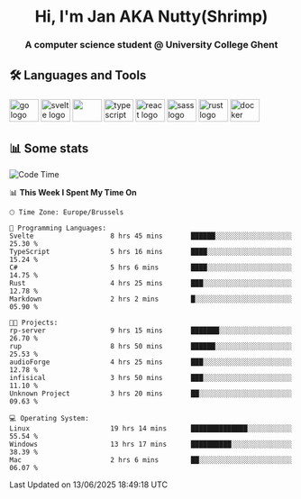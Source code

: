 <h1 align="center">Hi, I'm Jan AKA Nutty(Shrimp)</h1>
<h3 align="center">A computer science student @ University College Ghent</h3>

<h2 align="left">🛠️ Languages and Tools</h2>

###

<div align="left">
  <img src="https://cdn.jsdelivr.net/gh/devicons/devicon/icons/go/go-original.svg" height="40" width="52" alt="go logo"  />
  <img src="https://cdn.jsdelivr.net/gh/devicons/devicon@latest/icons/svelte/svelte-original.svg"  height="40" width="52" alt="svelte logo" />
  <img src="https://cdn.jsdelivr.net/gh/devicons/devicon@latest/icons/tailwindcss/tailwindcss-original.svg" height="40" width="52" />
  <img src="https://cdn.jsdelivr.net/gh/devicons/devicon/icons/typescript/typescript-original.svg" height="40" width="52" alt="typescript logo"  />
  <img src="https://cdn.jsdelivr.net/gh/devicons/devicon/icons/react/react-original.svg" height="40" width="52" alt="react logo"  />
  <img src="https://cdn.jsdelivr.net/gh/devicons/devicon/icons/sass/sass-original.svg" height="40" width="52" alt="sass logo"  />
  <img src="https://cdn.jsdelivr.net/gh/devicons/devicon@latest/icons/rust/rust-original.svg" height="40" width="52" alt="rust logo" />
  <img src="https://cdn.jsdelivr.net/gh/devicons/devicon/icons/docker/docker-original.svg" height="40" width="52" alt="docker logo"  />
</div>

<h2>📊 Some stats</h2>

<!--START_SECTION:waka-->
![Code Time](http://img.shields.io/badge/Code%20Time-6%2C073%20hrs%2059%20mins-blue)

📊 **This Week I Spent My Time On** 

```text
🕑︎ Time Zone: Europe/Brussels

💬 Programming Languages: 
Svelte                   8 hrs 45 mins       ██████░░░░░░░░░░░░░░░░░░░   25.30 % 
TypeScript               5 hrs 16 mins       ████░░░░░░░░░░░░░░░░░░░░░   15.24 % 
C#                       5 hrs 6 mins        ████░░░░░░░░░░░░░░░░░░░░░   14.75 % 
Rust                     4 hrs 25 mins       ███░░░░░░░░░░░░░░░░░░░░░░   12.78 % 
Markdown                 2 hrs 2 mins        █░░░░░░░░░░░░░░░░░░░░░░░░   05.90 % 

🐱‍💻 Projects: 
rp-server                9 hrs 15 mins       ███████░░░░░░░░░░░░░░░░░░   26.70 % 
rup                      8 hrs 50 mins       ██████░░░░░░░░░░░░░░░░░░░   25.53 % 
audioForge               4 hrs 25 mins       ███░░░░░░░░░░░░░░░░░░░░░░   12.78 % 
infisical                3 hrs 50 mins       ███░░░░░░░░░░░░░░░░░░░░░░   11.10 % 
Unknown Project          3 hrs 20 mins       ██░░░░░░░░░░░░░░░░░░░░░░░   09.63 % 

💻 Operating System: 
Linux                    19 hrs 14 mins      ██████████████░░░░░░░░░░░   55.54 % 
Windows                  13 hrs 17 mins      ██████████░░░░░░░░░░░░░░░   38.39 % 
Mac                      2 hrs 6 mins        ██░░░░░░░░░░░░░░░░░░░░░░░   06.07 % 
```


 Last Updated on 13/06/2025 18:49:18 UTC
<!--END_SECTION:waka-->
